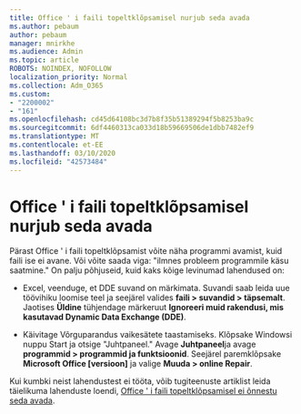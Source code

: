 ```yaml
---
title: Office ' i faili topeltklõpsamisel nurjub seda avada
ms.author: pebaum
author: pebaum
manager: mnirkhe
ms.audience: Admin
ms.topic: article
ROBOTS: NOINDEX, NOFOLLOW
localization_priority: Normal
ms.collection: Adm_O365
ms.custom:
- "2200002"
- "161"
ms.openlocfilehash: cd45d64108bc3d7b8f35b51389294f5b8253ba9c
ms.sourcegitcommit: 6df4460313ca033d18b59669506de1dbb7482ef9
ms.translationtype: MT
ms.contentlocale: et-EE
ms.lasthandoff: 03/10/2020
ms.locfileid: "42573484"
---
```

# <a name="double-clicking-an-office-file-fails-to-open-it"></a>Office ' i faili topeltklõpsamisel nurjub seda avada

Pärast Office ' i faili topeltklõpsamist võite näha programmi avamist, kuid faili ise ei avane. Või võite saada viga: "ilmnes probleem programmile käsu saatmine." On palju põhjuseid, kuid kaks kõige levinumad lahendused on:

- Excel, veenduge, et DDE suvand on märkimata. Suvandi saab leida uue töövihiku loomise teel ja seejärel valides **faili > suvandid > täpsemalt**. Jaotises **Üldine** tühjendage märkeruut **Ignoreeri muid rakendusi, mis kasutavad Dynamic Data Exchange (DDE)**.

- Käivitage Võrguparandus vaikesätete taastamiseks. Klõpsake Windowsi nuppu Start ja otsige "Juhtpaneel." Avage **Juhtpaneel**ja avage **programmid > programmid ja funktsioonid**. Seejärel paremklõpsake **Microsoft Office [versioon]** ja valige **Muuda > online Repair**.

Kui kumbki neist lahendustest ei tööta, võib tugiteenuste artiklist leida täielikuma lahenduste loendi, [Office ' i faili topeltklõpsamisel ei õnnestu seda avada](https://support.office.com/article/Double-clicking-an-Office-file-fails-to-open-it-1e9c0ad9-34c8-4440-a42e-d30186b29ed6).
